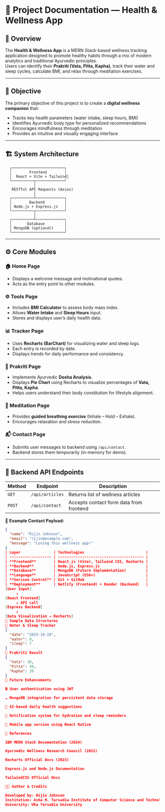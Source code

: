 # 📘 Project Documentation — Health & Wellness App

## 📖 Overview

The **Health & Wellness App** is a MERN Stack-based wellness tracking application designed to promote healthy habits through a mix of modern analytics and traditional Ayurvedic principles.  
Users can identify their **Prakriti (Vata, Pitta, Kapha)**, track their water and sleep cycles, calculate BMI, and relax through meditation exercises.

---

## 🧠 Objective

The primary objective of this project is to create a **digital wellness companion** that:
- Tracks key health parameters (water intake, sleep hours, BMI)
- Identifies Ayurvedic body type for personalized recommendations
- Encourages mindfulness through meditation
- Provides an intuitive and visually engaging interface

---

## 🏗️ System Architecture

      ┌────────────────────────┐
      │        Frontend        │
      │  React + Vite + Tailwind│
      └──────────┬─────────────┘
                 │
       RESTful API Requests (Axios)
                 │
      ┌──────────┴─────────────┐
      │        Backend         │
      │ Node.js + Express.js   │
      └──────────┬─────────────┘
                 │
      ┌──────────┴─────────────┐
      │       Database         │
      │ MongoDB (optional)     │
      └────────────────────────┘

---

## ⚙️ Core Modules

### 🏠 Home Page
- Displays a welcome message and motivational quotes.
- Acts as the entry point to other modules.

### ⚙️ Tools Page
- Includes **BMI Calculator** to assess body mass index.
- Allows **Water Intake** and **Sleep Hours** input.
- Stores and displays user’s daily health data.

### 📊 Tracker Page
- Uses **Recharts (BarChart)** for visualizing water and sleep logs.
- Each entry is recorded by date.
- Displays trends for daily performance and consistency.

### 🌿 Prakriti Page
- Implements Ayurvedic **Dosha Analysis**.
- Displays **Pie Chart** using Recharts to visualize percentages of **Vata, Pitta, Kapha**.
- Helps users understand their body constitution for lifestyle alignment.

### 🧘 Meditation Page
- Provides **guided breathing exercise** (Inhale – Hold – Exhale).
- Encourages relaxation and stress reduction.

### 📬 Contact Page
- Submits user messages to backend using `/api/contact`.
- Backend stores them temporarily (in-memory for demo).

---

## 🔗 Backend API Endpoints

| Method | Endpoint | Description |
|--------|-----------|-------------|
| `GET` | `/api/articles` | Returns list of wellness articles |
| `POST` | `/api/contact` | Accepts contact form data from frontend |

📌 **Example Contact Payload:**
```json
{
  "name": "Rijin Johnson",
  "email": "rijin@example.com",
  "message": "Loving this wellness app!"
}
| Layer               | Technologies                            |
| ------------------- | --------------------------------------- |
| **Frontend**        | React.js (Vite), Tailwind CSS, Recharts |
| **Backend**         | Node.js, Express.js                     |
| **Database**        | MongoDB (Future Implementation)         |
| **Language**        | JavaScript (ES6+)                       |
| **Version Control** | Git + GitHub                            |
| **Deployment**      | Netlify (Frontend) + Render (Backend)   |
[User Input] 
     ↓
[React Frontend] 
     ↓ API call
[Express Backend] 
     ↓
[Data Visualization → Recharts]
🧮 Sample Data Structures
🌊 Water & Sleep Tracker
{
  "date": "2025-10-28",
  "water": 8,
  "sleep": 7
}
🌿 Prakriti Result
{
  "Vata": 30,
  "Pitta": 40,
  "Kapha": 30
}
🚀 Future Enhancements

🔒 User authentication using JWT

☁️ MongoDB integration for persistent data storage

🤖 AI-based daily health suggestions

🔔 Notification system for hydration and sleep reminders

📱 Mobile app version using React Native

🧾 References

IBM MERN Stack Documentation (2024)

Ayurvedic Wellness Research Council (2022)

Recharts Official Docs (2023)

Express.js and Node.js Documentation

TailwindCSS Official Docs

👨‍💻 Author & Credits

Developed by: Rijin Johnson
Institution: Asha M. Tarsadia Institute of Computer Science and Technology
University: Uka Tarsadia University